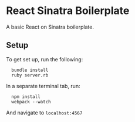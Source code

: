 # React Sinatra Boilerplate

A basic React on Sinatra boilerplate.

## Setup
To get set up, run the following:

```no-highlight
  bundle install
  ruby server.rb
```

In a separate terminal tab, run:

```no-highlight
  npm install
  webpack --watch
```

And navigate to `localhost:4567`
